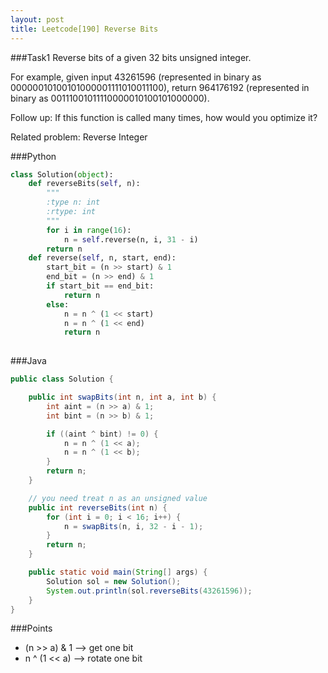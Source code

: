 ```yaml
---
layout: post
title: Leetcode[190] Reverse Bits
---
```

###Task1
Reverse bits of a given 32 bits unsigned integer.

For example, given input 43261596 (represented in binary as 00000010100101000001111010011100), return 964176192 (represented in binary as 00111001011110000010100101000000).

Follow up:
If this function is called many times, how would you optimize it?

Related problem: Reverse Integer

###Python
```python
class Solution(object):
    def reverseBits(self, n):
        """
        :type n: int
        :rtype: int
        """
        for i in range(16):
            n = self.reverse(n, i, 31 - i)
        return n
    def reverse(self, n, start, end):
        start_bit = (n >> start) & 1
        end_bit = (n >> end) & 1
        if start_bit == end_bit:
            return n
        else:
            n = n ^ (1 << start)
            n = n ^ (1 << end)
            return n
            
```
###Java
```java
public class Solution {

	public int swapBits(int n, int a, int b) {
		int aint = (n >> a) & 1;
		int bint = (n >> b) & 1;

		if ((aint ^ bint) != 0) {
			n = n ^ (1 << a);
			n = n ^ (1 << b);
		}
		return n;
	}

    // you need treat n as an unsigned value
    public int reverseBits(int n) {
    	for (int i = 0; i < 16; i++) {
    		n = swapBits(n, i, 32 - i - 1);
    	}
    	return n;
    }

    public static void main(String[] args) {
    	Solution sol = new Solution();
    	System.out.println(sol.reverseBits(43261596));
    }
}
```
###Points
* (n >> a) & 1 --> get one bit
* n ^ (1 << a) --> rotate one bit

